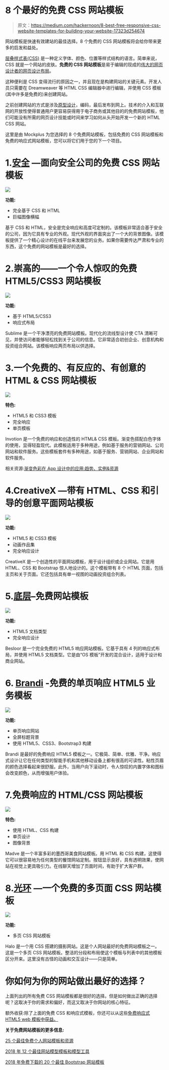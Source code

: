 # 8 个最好的免费 CSS 网站模板

> 原文：<https://medium.com/hackernoon/8-best-free-responsive-css-website-templates-for-building-your-website-17323d254674>

网站模板是快速有效建站的最佳选择。8 个免费的 CSS 网站模板将会给你带来更多的启发和益处。

[层叠样式表(CSS)](https://en.wikipedia.org/wiki/Cascading_Style_Sheets) 是一种定义字体、颜色、位置等样式结构的语言。简单来说，CSS 就是一个网站的皮肤。**免费的 CSS 网站模板**是易于编辑的现成的[伟大的网页设计者的网页设计布局](https://www.mockplus.com/blog/post/website-layout-example)。

这种便利是 CSS 变得流行的原因之一，并且现在是构建网站的关键元素。开发人员只需要在 Dreamweaver 等 HTML CSS 编辑器中进行编辑，并使用 CSS 模板(其中许多是免费的)来创建网站。

之前创建网站的方式是涉及[原型设计](https://www.mockplus.com/)，编码，最后发布到网上。技术的介入和互联网的开放性使得普通用户更容易获得用于电子商务或其他目的的免费网站模板，他们可能没有所需的网页设计技能或时间来学习如何从头开始开发一个新的 HTML CSS 网站。

这里是由 Mockplus 为您选择的 8 个免费网站模板，包括免费的 CSS 网站模板和免费的响应式网站模板，您可以将它们用于您的下一个项目。

# 1.[安全](https://colorlib.com/preview/theme/security/index.html) —面向安全公司的免费 CSS 网站模板

![](img/05f5741759587b0a071c198ef6ecc098.png)

**功能:**

*   完全基于 CSS 和 HTML
*   巨幅图像横幅

基于 CSS 和 HTML，安全是完全响应和高度可定制的。该模板非常适合基于安全的公司，因为它具有专业的外观。现代外观的界面突出了一个大的背景图像。该模板提供了一个精心设计的在线平台来发展您的业务。如果你需要传达严肃和专业的东西，这个免费的网站模板是最好的选择。

# 2.崇高的——一个令人惊叹的免费 HTML5/CSS3 网站模板

![](img/915f139aeab8a797463072a76b8aa514.png)

**功能:**

*   基于 HTML5/CSS3
*   响应式布局

Sublime 是一个干净漂亮的免费网站模板。现代化的流线型设计使 CTA 清晰可见，并使访问者能够轻松找到关于公司的信息。它非常适合初创企业、创意机构和投资组合网站。该模板响应两页布局以供选择。

# 3.一个免费的、有反应的、有创意的 HTML & CSS 网站模板

![](img/06227a59146083c80be50a2df2700125.png)

**特色:**

*   HTML5 和 CSS3 模板
*   完全响应
*   单页模板

Invotion 是一个免费的响应和创造性的 HTML& CSS 模板。渐变色搭配白色字体的使用，显得轻盈现代。此模板适用于多种用途，例如基于服务的营销网站、公司网站和软件服务。这些模板套件有多种用途，如基于服务、营销网站、企业网站和软件服务。

相关资源:[渐变色彩在 App 设计中的应用:趋势、实例&资源](https://www.mockplus.com/blog/post/gradient-color-app-design)

# 4.CreativeX —带有 HTML、CSS 和引导的创意平面网站模板

![](img/73356e6823faf560bbb28882dcb312e6.png)

**功能:**

*   HTML5 和 CSS3 模板
*   动画作品集
*   完全响应设计

CreativeX 是一个创造性的平面网站模板，用于设计组织或企业网站。它是用 HTML、CSS 和 Bootstrap 惊人地设计的。这个模板带有 8 个 HTML 页面，包括主页和关于页面。它还包括具有单一视图的动画投资组合列表。

# 5.[底层](https://www.os-templates.com/free-website-templates/besloor)–免费网站模板

![](img/5f14d40e31c86ea9da8a1af6f9603418.png)

**功能:**

*   HTML5 文档类型
*   完全响应设计

Besloor 是一个完全免费的 HTML5 响应网站模板。它基于具有 4 列的响应式布局，并使用 HTML5 文档类型。它是由“OS 模板”开发的混合设计，适用于设计和商业网站。

# 6. [Brandi](https://themewagon.com/themes/brandi-free-one-page-responsive-html5-business-template/) -免费的单页响应 HTML5 业务模板

![](img/e76ef9db481804433e76523dfb735b93.png)

**功能:**

*   单页响应网站
*   全屏标题背景
*   使用 HTML5、CSS3、Bootstrap3 构建

Brandi 是最好的免费响应 HTML5 模板之一。它极简、简单、优雅、干净。响应式设计让它在任何类型的智能手机和其他移动设备上都有很高的可读性。粘性页眉的颜色选择看起来很舒服。此外，当用户向下滚动时，令人惊叹的内置字体和图标会改变颜色，从而增强用户体验。

# 7.免费响应的 HTML/CSS 网站模板

![](img/75c20fd0144390aef3a43eb5efbb2806.png)

**特色:**

*   使用 HTML、CSS 构建
*   单页设计
*   图像背景

Madve 是一个丰富多彩的墨西哥美食网站模板。用 HTML 和 CSS 构建，这使得它可以很容易地为任何类型的餐馆网站定制。按钮显示良好，具有透明效果，使网站在视觉上更具吸引力。在线聊天增加了页面时间，有助于扩大客户群。

# 8.[光环](https://colorlib.com/preview/theme/halo/) —一个免费的多页面 CSS 网站模板

![](img/6b5783e8630d88f3cbbefa0a7e716a99.png)

**功能:**

*   多页 CSS 网站模板

Halo 是一个用 CSS 搭建的摄影网站。这是个人网站最好的免费网站模板之一。这是一个多页 CSS 网站模板。整洁的分段和布局使这个模板与列表中的其他模板区分开来。这里没有古怪的动画和交互设计——只是简单。

# 你如何为你的网站做出最好的选择？

上面列出的所有免费 CSS 网站模板都是很好的选择。但是如何做出正确的选择呢？这取决于你的需求和偏好，而这又取决于你网站的核心特征。

额外收获:除了上面的免费 CSS 和响应式模板，你还可以从这些[免费响应式 HTML5 web 模板中获益。](https://www.mockplus.com/blog/post/free-responsive-html5-web-design-templates)

**关于免费网站模板的更多信息:**

[25 个最佳免费个人网站模板和资源](https://www.mockplus.com/blog/post/free-personal-website-templates)

[2018 年 12 个最佳网站模型模板和模型工具](https://www.mockplus.com/blog/post/website-mockup)

[2018 年免费下载的 20 个最佳 Bootstrap 网站模板](https://www.mockplus.com/blog/post/bootstrap-website-template)